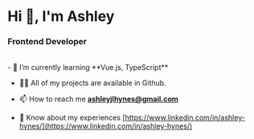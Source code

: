 <h1 align="left">Hi 👋, I'm Ashley</h1>
<h3 align="left">Frontend Developer</h3>
<br />
- 🌱 I’m currently learning **Vue.js, TypeScript**

- 👨‍💻 All of my projects are available in Github.

- 📫 How to reach me **ashleyjlhynes@gmail.com**

- 📄 Know about my experiences [https://www.linkedin.com/in/ashley-hynes/](https://www.linkedin.com/in/ashley-hynes/)
